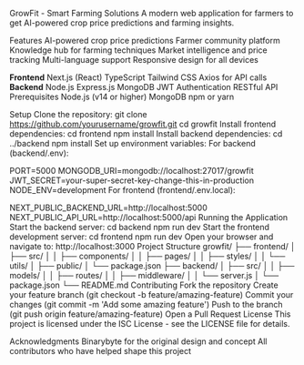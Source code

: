 GrowFit - Smart Farming Solutions
A modern web application for farmers to get AI-powered crop price predictions and farming insights.

Features
AI-powered crop price predictions
Farmer community platform
Knowledge hub for farming techniques
Market intelligence and price tracking
Multi-language support
Responsive design for all devices

**Frontend**
Next.js (React)
TypeScript
Tailwind CSS
Axios for API calls
**Backend**
Node.js
Express.js
MongoDB
JWT Authentication
RESTful API
Prerequisites
Node.js (v14 or higher)
MongoDB
npm or yarn

Setup
Clone the repository:
git clone https://github.com/yourusername/growfit.git
cd growfit
Install frontend dependencies:
cd frontend
npm install
Install backend dependencies:
cd ../backend
npm install
Set up environment variables:
For backend (backend/.env):

PORT=5000
MONGODB_URI=mongodb://localhost:27017/growfit
JWT_SECRET=your-super-secret-key-change-this-in-production
NODE_ENV=development
For frontend (frontend/.env.local):

NEXT_PUBLIC_BACKEND_URL=http://localhost:5000
NEXT_PUBLIC_API_URL=http://localhost:5000/api
Running the Application
Start the backend server:
cd backend
npm run dev
Start the frontend development server:
cd frontend
npm run dev
Open your browser and navigate to:
http://localhost:3000
Project Structure
growfit/
├── frontend/
│   ├── src/
│   │   ├── components/
│   │   ├── pages/
│   │   ├── styles/
│   │   └── utils/
│   ├── public/
│   └── package.json
├── backend/
│   ├── src/
│   │   ├── models/
│   │   ├── routes/
│   │   ├── middleware/
│   │   └── server.js
│   └── package.json
└── README.md
Contributing
Fork the repository
Create your feature branch (git checkout -b feature/amazing-feature)
Commit your changes (git commit -m 'Add some amazing feature')
Push to the branch (git push origin feature/amazing-feature)
Open a Pull Request
License
This project is licensed under the ISC License - see the LICENSE file for details.

Acknowledgments
Binarybyte for the original design and concept
All contributors who have helped shape this project
